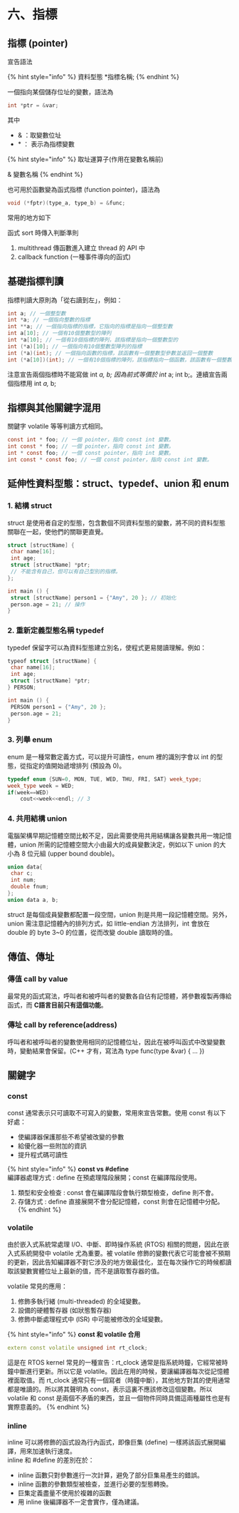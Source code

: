 # 六、指標

## 指標 \(pointer\)

宣告語法

{% hint style="info" %}
資料型態  \*指標名稱;
{% endhint %}

一個指向某個儲存位址的變數，語法為

```c
int *ptr = &var;
```

 其中

* & ：取變數位址
* \*  ： 表示為指標變數

{% hint style="info" %}
取址運算子\(作用在變數名稱前\)

& 變數名稱
{% endhint %}

  
也可用於函數變為函式指標 \(function pointer\)，語法為

```c
void (*fptr)(type_a, type_b) = &func;
```

 常用的地方如下

函式 sort 時傳入判斷準則

1. multithread 傳函數進入建立 thread 的 API 中
2. callback function \(一種事件導向的函式\)

## **基礎指標判讀**

指標判讀大原則為「從右讀到左」，例如：

```c
int a; // 一個整型數
int *a; // 一個指向整數的指標
int **a; // 一個指向指標的指標，它指向的指標是指向一個整型數
int a[10]; // 一個有10個整數型的陣列
int *a[10]; // 一個有10個指標的陣列，該指標是指向一個整數型的
int (*a)[10]; // 一個指向有10個整數型陣列的指標
int (*a)(int); // 一個指向函數的指標，該函數有一個整數型參數並返回一個整數
int (*a[10])(int); // 一個有10個指標的陣列，該指標指向一個函數，該函數有一個整數型參數並返回一個整數
```

注意宣告兩個指標時不能寫做 int _a, b; 因為前式等價於 int_ a; int b;。連續宣告兩個指標用 int _a,_ b;

## **指標與其他關鍵字混用**

關鍵字 volatile 等等判讀方式相同。

```c
const int * foo; // 一個 pointer，指向 const int 變數。
int const * foo; // 一個 pointer，指向 const int 變數。
int * const foo; // 一個 const pointer，指向 int 變數。
int const * const foo; // 一個 const pointer，指向 const int 變數。
```

## 延伸性資料型態：struct、typedef、union 和 enum

### **1. 結構 struct**

struct 是使用者自定的型態，包含數個不同資料型態的變數，將不同的資料型態關聯在一起，使他們的關聯更直覺。

```cpp
struct [structName] {
 char name[16]; 
 int age;
 struct [structName] *ptr;  
 // 不能含有自己，但可以有自己型別的指標。
};

int main () {
 struct [structName] person1 = {"Amy", 20 }; // 初始化
 person.age = 21; // 操作
}
```

### **2. 重新定義型態名稱 typedef**

typedef 保留字可以為資料型態建立別名，使程式更易閱讀理解。例如：

```cpp
typeof struct [structName] {
 char name[16];
 int age;
 struct [structName] *ptr;
} PERSON;

int main () {
 PERSON person1 = {"Amy", 20 };
 person.age = 21;
}
```

### **3. 列舉 enum**

enum 是一種常數定義方式，可以提升可讀性，enum 裡的識別字會以 int 的型態，從指定的值開始遞增排列 \(預設為 0\)。

```cpp
typedef enum {SUN=0, MON, TUE, WED, THU, FRI, SAT} week_type;
week_type week = WED;
if(week==WED)
    cout<<week<<endl; // 3
```

### **4. 共用結構 union**

  
電腦架構早期記憶體空間比較不足，因此需要使用共用結構讓各變數共用一塊記憶體，union 所需的記憶體空間大小由最大的成員變數決定，例如以下 union 的大小為 8 位元組 \(upper bound double\)。

```cpp
union data{
 char c;
 int num;
 double fnum;
};
union data a, b;
```

  
struct 是每個成員變數都配置一段空間，union 則是共用一段記憶體空間。另外，union 需注意記憶體內的排列方式，如 little-endian 方法排列，int 會放在 double 的 byte 3~0 的位置，從而改變 double 讀取時的值。  


## 傳值、傳址

### 傳值 call by value

最常見的函式寫法，呼叫者和被呼叫者的變數各自佔有記憶體，將參數複製再傳給函式，而 **C語言目前只有這個功能**。

### 傳址 call by reference\(address\)

 呼叫者和被呼叫者的變數使用相同的記憶體位址，因此在被呼叫函式中改變變數時，變動結果會保留。\(C++ 才有，寫法為 type func\(type &var\) { ... }\)

## 關鍵字

### const

 const 通常表示只可讀取不可寫入的變數，常用來宣告常數。使用 const 有以下好處：

* 使編譯器保護那些不希望被改變的參數
* 給優化器一些附加的資訊
* 提升程式碼可讀性

{% hint style="info" %}
 **const vs \#define**  
編譯器處理方式 : define 在預處理階段展開；const 在編譯階段使用。

1. 類型和安全檢查 : const 會在編譯階段會執行類型檢查，define 則不會。
2. 存儲方式 : define 直接展開不會分配記憶體，const 則會在記憶體中分配。
{% endhint %}

### volatile

 由於嵌入式系統常處理 I/O、中斷、即時操作系統 \(RTOS\) 相關的問題，因此在嵌入式系統開發中 volatile 尤為重要。被 volatile 修飾的變數代表它可能會被不預期的更新，因此告知編譯器不對它涉及的地方做最佳化，並在每次操作它的時候都讀取該變數實體位址上最新的值，而不是讀取暫存器的值。  
  
volatile 常見的應用：

1. 修飾多執行緒 \(multi-threaded\) 的全域變數。
2. 設備的硬體暫存器 \(如狀態暫存器\)
3. 修飾中斷處理程式中 \(ISR\) 中可能被修改的全域變數。

{% hint style="info" %}
 **const 和 volatile 合用**

```cpp
extern const volatile unsigned int rt_clock;
```

  
這是在 RTOS kernel 常見的一種宣告：rt\_clock 通常是指系統時鐘，它經常被時鐘中斷進行更新。所以它是 volatile。因此在用的時候，要讓編譯器每次從記憶體裡面取值。而 rt\_clock 通常只有一個寫者（時鐘中斷），其他地方對其的使用通常都是唯讀的。所以將其聲明為 const，表示這裏不應該修改這個變數。所以 volatile 和 const 是兩個不矛盾的東西，並且一個物件同時具備這兩種屬性也是有實際意義的。
{% endhint %}

### inline

 inline 可以將修飾的函式設為行內函式，即像巨集 \(define\) 一樣將該函式展開編譯，用來加速執行速度。  
inline 和 \#define 的差別在於：

* inline 函數只對參數進行一次計算，避免了部分巨集易產生的錯誤。
* inline 函數的參數類型被檢查，並進行必要的型態轉換。
* 巨集定義盡量不使用於複雜的函數
* 用 inline 後編譯器不一定會實作，僅為建議。

